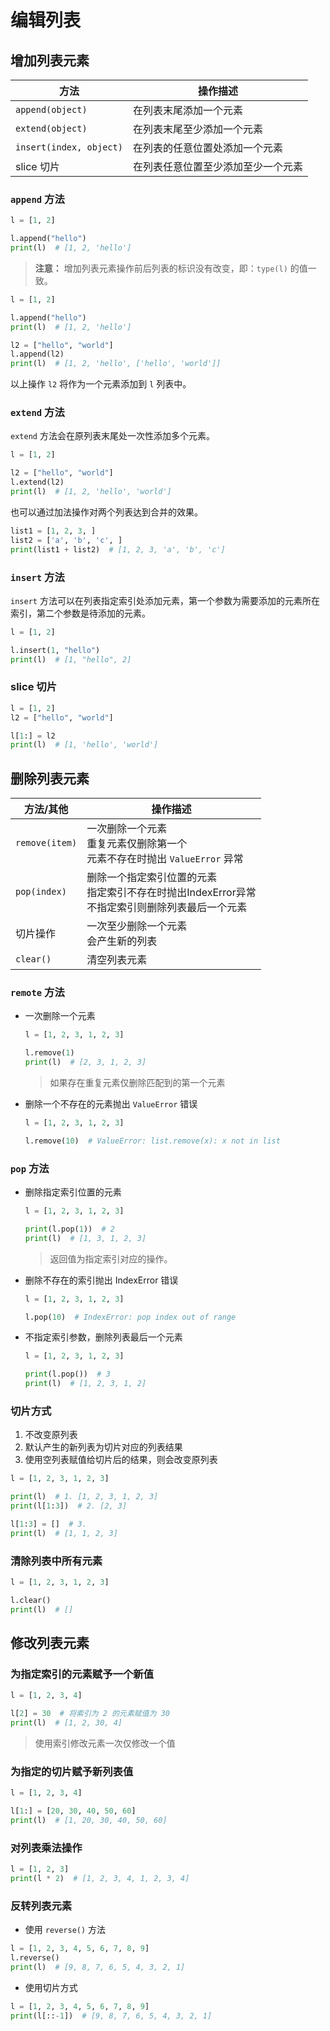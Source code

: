 # 编辑列表

## 增加列表元素

| 方法 | 操作描述 |
|----------|--|
| `append(object)` | 在列表末尾添加一个元素 |
| `extend(object)` | 在列表末尾至少添加一个元素 |
| `insert(index, object)` | 在列表的任意位置处添加一个元素 |
| slice 切片 | 在列表任意位置至少添加至少一个元素 |

### `append` 方法

```python {3}
l = [1, 2]

l.append("hello")
print(l)  # [1, 2, 'hello']
```

> **注意：** 增加列表元素操作前后列表的标识没有改变，即：`type(l)` 的值一致。

```python {8}
l = [1, 2]

l.append("hello")
print(l)  # [1, 2, 'hello']

l2 = ["hello", "world"]
l.append(l2)
print(l)  # [1, 2, 'hello', ['hello', 'world']]
```

以上操作 `l2` 将作为一个元素添加到 `l` 列表中。

### `extend` 方法

`extend` 方法会在原列表末尾处一次性添加多个元素。

```python {5 }
l = [1, 2]

l2 = ["hello", "world"]
l.extend(l2)
print(l)  # [1, 2, 'hello', 'world']
```

也可以通过加法操作对两个列表达到合并的效果。

```python
list1 = [1, 2, 3, ]
list2 = ['a', 'b', 'c', ]
print(list1 + list2)  # [1, 2, 3, 'a', 'b', 'c']
```

### `insert` 方法

`insert` 方法可以在列表指定索引处添加元素，第一个参数为需要添加的元素所在索引，第二个参数是待添加的元素。

```python
l = [1, 2]

l.insert(1, "hello")
print(l)  # [1, "hello", 2] 
```

### slice 切片

```python
l = [1, 2]
l2 = ["hello", "world"]

l[1:] = l2
print(l)  # [1, 'hello', 'world']
```

## 删除列表元素

| 方法/其他 | 操作描述 |
|----------|--|
| `remove(item)` | 一次删除一个元素<br />重复元素仅删除第一个<br />元素不存在时抛出 `ValueError` 异常 |
| `pop(index)` | 删除一个指定索引位置的元素<br />指定索引不存在时抛出IndexError异常<br />不指定索引则删除列表最后一个元素 |
| 切片操作 | 一次至少删除一个元素<br />会产生新的列表 |
| `clear()` | 清空列表元素 |

### `remote` 方法

- 一次删除一个元素
    ```python
    l = [1, 2, 3, 1, 2, 3]

    l.remove(1)
    print(l)  # [2, 3, 1, 2, 3]
    ```
  > 如果存在重复元素仅删除匹配到的第一个元素

- 删除一个不存在的元素抛出 `ValueError` 错误
    ```python
    l = [1, 2, 3, 1, 2, 3]

    l.remove(10)  # ValueError: list.remove(x): x not in list
    ```

### `pop` 方法

- 删除指定索引位置的元素
    ```python
    l = [1, 2, 3, 1, 2, 3]

    print(l.pop(1))  # 2
    print(l)  # [1, 3, 1, 2, 3]
    ```
  > 返回值为指定索引对应的操作。

- 删除不存在的索引抛出 IndexError 错误
    ```python
    l = [1, 2, 3, 1, 2, 3]

    l.pop(10)  # IndexError: pop index out of range
    ```

- 不指定索引参数，删除列表最后一个元素
    ```python
    l = [1, 2, 3, 1, 2, 3]

    print(l.pop())  # 3
    print(l)  # [1, 2, 3, 1, 2]
    ```

### 切片方式

1. 不改变原列表
2. 默认产生的新列表为切片对应的列表结果
3. 使用空列表赋值给切片后的结果，则会改变原列表

```python
l = [1, 2, 3, 1, 2, 3]

print(l)  # 1. [1, 2, 3, 1, 2, 3]
print(l[1:3])  # 2. [2, 3]

l[1:3] = []  # 3.
print(l)  # [1, 1, 2, 3]
```

### 清除列表中所有元素

```python
l = [1, 2, 3, 1, 2, 3]

l.clear()
print(l)  # []
```

## 修改列表元素

### 为指定索引的元素赋予一个新值

```python
l = [1, 2, 3, 4]

l[2] = 30  # 将索引为 2 的元素赋值为 30
print(l)  # [1, 2, 30, 4]
```

> 使用索引修改元素一次仅修改一个值

### 为指定的切片赋予新列表值

```python
l = [1, 2, 3, 4]

l[1:] = [20, 30, 40, 50, 60]
print(l)  # [1, 20, 30, 40, 50, 60]
```

### 对列表乘法操作

```python
l = [1, 2, 3]
print(l * 2)  # [1, 2, 3, 4, 1, 2, 3, 4]
```

### 反转列表元素

- 使用 `reverse()` 方法
```python
l = [1, 2, 3, 4, 5, 6, 7, 8, 9]
l.reverse()
print(l)  # [9, 8, 7, 6, 5, 4, 3, 2, 1]
```

- 使用切片方式
```python
l = [1, 2, 3, 4, 5, 6, 7, 8, 9]
print(l[::-1])  # [9, 8, 7, 6, 5, 4, 3, 2, 1]
```